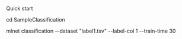 
Quick start

cd SampleClassification

mlnet classification --dataset "label1.tsv" --label-col 1 --train-time 30